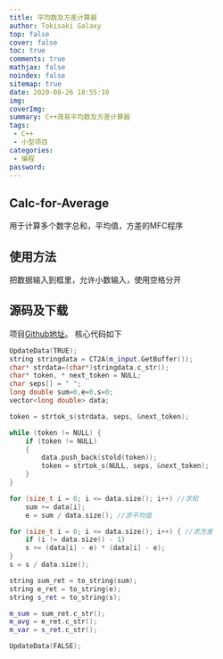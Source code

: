 ```yaml
---
title: 平均数及方差计算器
author: Tokisaki Galaxy
top: false
cover: false
toc: true
comments: true
mathjax: false
noindex: false
sitemap: true
date: 2020-08-26 18:55:10
img:
coverImg:
summary: C++简易平均数及方差计算器
tags:
 - C++
 - 小型项目
categories:
 - 编程
password:
---
```


## Calc-for-Average

用于计算多个数字总和，平均值，方差的MFC程序

## 使用方法

把数据输入到框里，允许小数输入，使用空格分开

## 源码及下载

项目[Github地址](https://github.com/Tokisaki-Galaxy/Calc-for-Average)。
核心代码如下

```cpp
UpdateData(TRUE);
string stringdata = CT2A(m_input.GetBuffer());
char* strdata=(char*)stringdata.c_str();
char* token, * next_token = NULL;
char seps[] = " ";
long double sum=0,e=0,s=0;
vector<long double> data;

token = strtok_s(strdata, seps, &next_token);

while (token != NULL) {
	if (token != NULL)
	{
		data.push_back(stold(token));
		token = strtok_s(NULL, seps, &next_token);
	}
}

for (size_t i = 0; i <= data.size(); i++) //求和
	sum += data[i];
    e = sum / data.size(); //求平均值

for (size_t i = 0; i <= data.size(); i++) { //求方差
	if (i != data.size() - 1)
	s += (data[i] - e) * (data[i] - e);
}
s = s / data.size();

string sum_ret = to_string(sum);
string e_ret = to_string(e);
string s_ret = to_string(s);

m_sum = sum_ret.c_str();
m_avg = e_ret.c_str();
m_var = s_ret.c_str();

UpdateData(FALSE);
```
